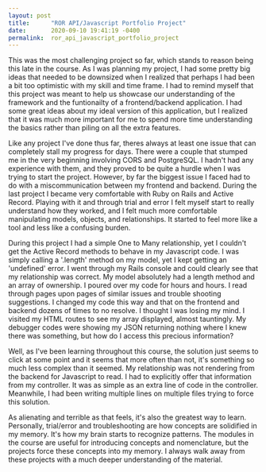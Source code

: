 ```yaml
---
layout: post
title:      "ROR API/Javascript Portfolio Project"
date:       2020-09-10 19:41:19 -0400
permalink:  ror_api_javascript_portfolio_project
---
```



<p>This was the most challenging project so far, which stands to reason being this late in the course. As I was planning my project, I had some pretty big ideas that needed to be downsized when I realized that perhaps I had been a bit too optimistic with my skill and time frame. I had to remind myself that this project was meant to help us showcase our understanding of the framework and the funtionailty of a frontend/backend application. I had some great ideas about my ideal version of this application, but I realized that it was much more important for me to spend more time understanding the basics rather than piling on all the extra features.</p>
<p>Like any project I've done thus far, theres always at least one issue that can completely stall my progress for days. There were a couple that stumped me in the very beginning involving CORS and PostgreSQL. I hadn't had any experience with them, and they proved to be quite a hurdle when I was trying to start the project. However, by far the biggest issue I faced had to do with a miscommunication between my frontend and backend. During the last project I became very comfortable with Ruby on Rails and Active Record. Playing with it and through trial and error I felt myself start to really understand how they worked, and I felt much more comfortable manipulating models, objects, and relationships. It started to feel more like a tool and less like a confusing burden.</p>
<p>During this project I had a simple One to Many relationship, yet I couldn't get the Active Record methods to behave in my Javascript code. I was simply calling a '.length' method on my model, yet I kept getting an 'undefined' error. I went through my Rails console and could clearly see that my relationship was correct. My model absolutely had a length method and an array of ownership. I poured over my code for hours and hours. I read through pages upon pages of similar issues and trouble shooting suggestions. I changed my code this way and that on the frontend and backend dozens of times to no resolve. I thought I was losing my mind. I visited my HTML routes to see my array displayed, almost tauntingly. My debugger codes were showing my JSON returning nothing where I knew there was something, but how do I access this precious information?</p>

<p>Well, as I've been learning throughout this course, the solution just seems to click at some point and it seems that more often than not, it's something so much less complex than it seemed. My relationship was not rendering from the backend for Javascript to read. I had to explicitly offer that information from my controller. It was as simple as an extra line of code in the controller. Meanwhile, I had been writing multiple lines on multiple files trying to force this solution.</p>
<p> As alienating and terrible as that feels, it's also the greatest way to learn. Personally, trial/error and troubleshooting are how concepts are solidified in my memory. It's how my brain starts to recognize patterns. The modules in the course are useful for introducing concepts and nomenclature, but the projects force these concepts into my memory. I always walk away from these projects with a much deeper understanding of the material.</p>

